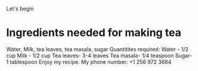 Let's begin
# Ingredients needed for making tea
Water, Milk, tea leaves, tea masala, sugar
Quantitites required: Water - 1/2 cup
                      Milk - 1/2 cup
                      Tea leaves- 3-4 leaves
                      Tea masala- 1/4 teaspoon
                      Sugar- 1 tablespoon
Enjoy my recipe.
My phone number: +1 256 972 3684                      